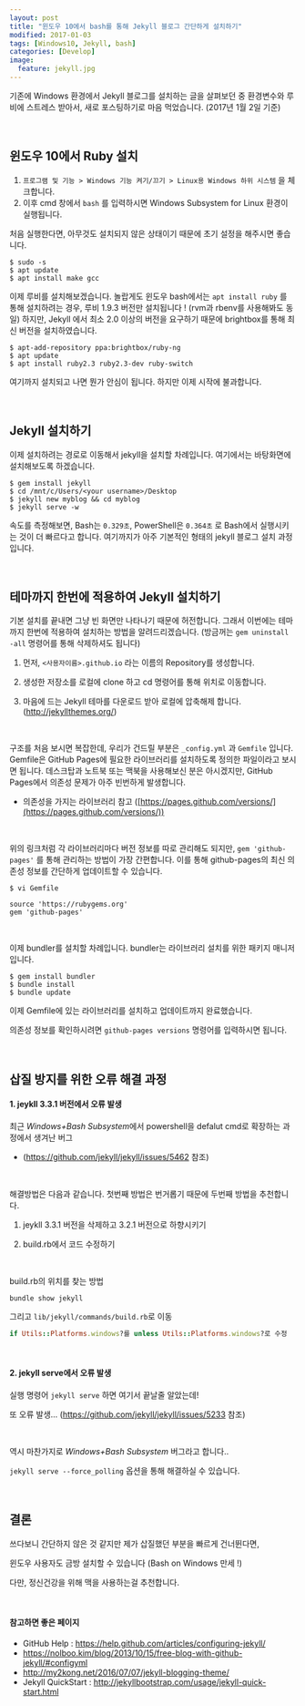 ```yaml
---
layout: post
title: "윈도우 10에서 bash를 통해 Jekyll 블로그 간단하게 설치하기"
modified: 2017-01-03
tags: [Windows10, Jekyll, bash]
categories: [Develop]
image:
  feature: jekyll.jpg
---
```


기존에 Windows 환경에서 Jekyll 블로그를 설치하는 글을 살펴보던 중 환경변수와 루비에 스트레스 받아서, 새로 포스팅하기로 마음 먹었습니다. (2017년 1월 2일 기준)

   ​

## 윈도우 10에서 Ruby 설치

1. `프로그램 및 기능 > Windows 기능 켜기/끄기 > Linux용 Windows 하위 시스템` 을 체크합니다.
2. 이후 cmd 창에서 `bash` 를 입력하시면 Windows Subsystem for Linux 환경이 실행됩니다.

처음 실행한다면, 아무것도 설치되지 않은 상태이기 때문에 초기 설정을 해주시면 좋습니다.

```
$ sudo -s
$ apt update
$ apt install make gcc
```

이제 루비를 설치해보겠습니다. 놀랍게도 윈도우 bash에서는 `apt install ruby` 를 통해 설치하려는 경우, 루비 1.9.3 버전만 설치됩니다 ! (rvm과 rbenv를 사용해봐도 동일) 하지만, Jekyll 에서 최소 2.0 이상의 버전을 요구하기 때문에 brightbox를 통해 최신 버전을 설치하였습니다.

```
$ apt-add-repository ppa:brightbox/ruby-ng
$ apt update
$ apt install ruby2.3 ruby2.3-dev ruby-switch
```

여기까지 설치되고 나면 뭔가 안심이 됩니다. 하지만 이제 시작에 불과합니다.

   ​

## Jekyll 설치하기

이제 설치하려는 경로로 이동해서 jekyll을 설치할 차례입니다. 여기에서는 바탕화면에 설치해보도록 하겠습니다.

```
$ gem install jekyll
$ cd /mnt/c/Users/<your username>/Desktop
$ jekyll new myblog && cd myblog
$ jekyll serve -w
```

속도를 측정해보면, Bash는 `0.329초`, PowerShell은 `0.364초` 로 Bash에서 실행시키는 것이 더 빠르다고 합니다. 여기까지가 아주 기본적인 형태의 jekyll 블로그 설치 과정입니다.

   ​

## 테마까지 한번에 적용하여 Jekyll 설치하기

기본 설치를 끝내면 그냥 빈 화면만 나타나기 때문에 허전합니다. 그래서 이번에는 테마까지 한번에 적용하여 설치하는 방법을 알려드리겠습니다. (방금꺼는 `gem uninstall -all` 명령어를 통해 삭제하셔도 됩니다)

1. 먼저, `<사용자이름>.github.io` 라는 이름의 Repository를 생성합니다.
2. 생성한 저장소를 로컬에 clone 하고 cd 명령어를 통해 위치로 이동합니다.
3. 마음에 드는 Jekyll 테마를 다운로드 받아 로컬에 압축해제 합니다. (http://jekyllthemes.org/)

   ​

구조를 처음 보시면 복잡한데, 우리가 건드릴 부분은 `_config.yml` 과 `Gemfile` 입니다. Gemfile은 GitHub Pages에 필요한 라이브러리를 설치하도록 정의한 파일이라고 보시면 됩니다.
데스크탑과 노트북 또는 맥북을 사용해보신 분은 아시겠지만, GitHub Pages에서 의존성 문제가 아주 빈번하게 발생합니다.

- 의존성을 가지는 라이브러리 참고 ([https://pages.github.com/versions/](https://pages.github.com/versions/))

   ​

위의 링크처럼 각 라이브러리마다 버전 정보를 따로 관리해도 되지만, `gem 'github-pages'` 를 통해 관리하는 방법이 가장 간편합니다.
이를 통해 github-pages의 최신 의존성 정보를 간단하게 업데이트할 수 있습니다.

```
$ vi Gemfile

source 'https://rubygems.org'
gem 'github-pages'
```

   ​

이제 bundler를 설치할 차례입니다. bundler는 라이브러리 설치를 위한 패키지 매니저입니다.

```
$ gem install bundler
$ bundle install
$ bundle update
```

이제 Gemfile에 있는 라이브러리를 설치하고 업데이트까지 완료했습니다.

의존성 정보를 확인하시려면 `github-pages versions` 명령어를 입력하시면 됩니다.

   ​

## 삽질 방지를 위한 오류 해결 과정

#### 1. jeykll 3.3.1 버전에서 오류 발생

최근 *Windows+Bash Subsystem*에서 powershell을 defalut cmd로 확장하는 과정에서 생겨난 버그

- (https://github.com/jekyll/jekyll/issues/5462 참조)

   ​

해결방법은 다음과 같습니다. 첫번째 방법은 번거롭기 때문에 두번째 방법을 추천합니다.

1. jeykll 3.3.1 버전을 삭제하고 3.2.1 버전으로 하향시키기

2. build.rb에서 코드 수정하기

   ​

build.rb의 위치를 찾는 방법

   ```
bundle show jekyll
   ```



그리고 `lib/jekyll/commands/build.rb`로 이동

```ruby
if Utils::Platforms.windows?를 unless Utils::Platforms.windows?로 수정
```

   ​

#### 2. jekyll serve에서 오류 발생


실행 명령어 `jekyll serve` 하면 여기서 끝날줄 알았는데!

또 오류 발생... (https://github.com/jekyll/jekyll/issues/5233 참조)

   ​

역시 마찬가지로 *Windows+Bash Subsystem* 버그라고 합니다..

`jekyll serve --force_polling`  옵션을 통해 해결하실 수 있습니다.

   ​

## 결론

쓰다보니 간단하지 않은 것 같지만 제가 삽질했던 부분을 빠르게 건너뛴다면,

윈도우 사용자도 금방 설치할 수 있습니다 (Bash on Windows 만세 !)

다만, 정신건강을 위해 맥을 사용하는걸 추천합니다.

   ​

#### 참고하면 좋은 페이지

- GitHub Help : https://help.github.com/articles/configuring-jekyll/
- https://nolboo.kim/blog/2013/10/15/free-blog-with-github-jekyll/#configyml
- http://my2kong.net/2016/07/07/jekyll-blogging-theme/
- Jekyll QuickStart : http://jekyllbootstrap.com/usage/jekyll-quick-start.html
